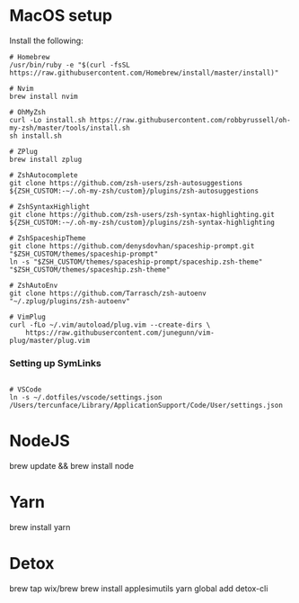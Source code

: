 MacOS setup
===========

Install the following: 
```shell
# Homebrew
/usr/bin/ruby -e "$(curl -fsSL https://raw.githubusercontent.com/Homebrew/install/master/install)"

# Nvim
brew install nvim

# OhMyZsh
curl -Lo install.sh https://raw.githubusercontent.com/robbyrussell/oh-my-zsh/master/tools/install.sh
sh install.sh

# ZPlug
brew install zplug

# ZshAutocomplete
git clone https://github.com/zsh-users/zsh-autosuggestions ${ZSH_CUSTOM:-~/.oh-my-zsh/custom}/plugins/zsh-autosuggestions

# ZshSyntaxHighlight
git clone https://github.com/zsh-users/zsh-syntax-highlighting.git ${ZSH_CUSTOM:-~/.oh-my-zsh/custom}/plugins/zsh-syntax-highlighting

# ZshSpaceshipTheme
git clone https://github.com/denysdovhan/spaceship-prompt.git "$ZSH_CUSTOM/themes/spaceship-prompt"
ln -s "$ZSH_CUSTOM/themes/spaceship-prompt/spaceship.zsh-theme" "$ZSH_CUSTOM/themes/spaceship.zsh-theme"

# ZshAutoEnv
git clone https://github.com/Tarrasch/zsh-autoenv "~/.zplug/plugins/zsh-autoenv"

# VimPlug
curl -fLo ~/.vim/autoload/plug.vim --create-dirs \
    https://raw.githubusercontent.com/junegunn/vim-plug/master/plug.vim

```

### Setting up SymLinks
```

# VSCode
ln -s ~/.dotfiles/vscode/settings.json  /Users/tercunface/Library/ApplicationSupport/Code/User/settings.json
```

# NodeJS
brew update && brew install node

# Yarn
brew install yarn

# Detox 
brew tap wix/brew
brew install applesimutils
yarn global add detox-cli


